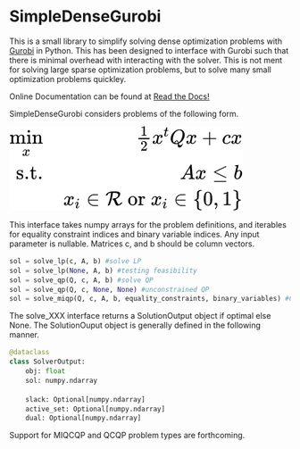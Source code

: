 # SimpleDenseGurobi
This is a small library to simplify solving dense optimization problems with [Gurobi](https://www.gurobi.com/) in Python. This has been designed to interface  with Gurobi such that there is minimal overhead with interacting with the solver. This is not ment for solving large sparse optimization problems, but to solve many small optimization problems quickley. 

Online Documentation can be found at [Read the Docs!](https://simpledensegurobi.readthedocs.io/en/latest/index.html)

SimpleDenseGurobi considers problems of the following form.

<img src="https://github.com/DKenefake/SimpleDenseGurobi/blob/main/problem%20definition.svg">

This interface takes numpy arrays for the problem definitions, and iterables for equality constraint indices and binary variable indices. Any input parameter is nullable. Matrices c, and b should be column vectors.

```python 
sol = solve_lp(c, A, b) #solve LP
sol = solve_lp(None, A, b) #testing feasibility
sol = solve_qp(Q, c, A, b) #solve QP
sol = solve_qp(Q, c, None, None) #unconstrained QP
sol = solve_miqp(Q, c, A, b, equality_constraints, binary_variables) #Constrained MIQP with equality constraints
```

The solve_XXX interface returns a SolutionOutput object if optimal else None. The SolutionOuput object is generally defined in the following manner. 

```python
@dataclass
class SolverOutput:
    obj: float
    sol: numpy.ndarray

    slack: Optional[numpy.ndarray]
    active_set: Optional[numpy.ndarray]
    dual: Optional[numpy.ndarray]
```

Support for MIQCQP and QCQP problem types are forthcoming.

